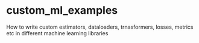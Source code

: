 # custom_ml_examples
How to write custom estimators, dataloaders, trnasformers, losses, metrics etc in different machine learning libraries
